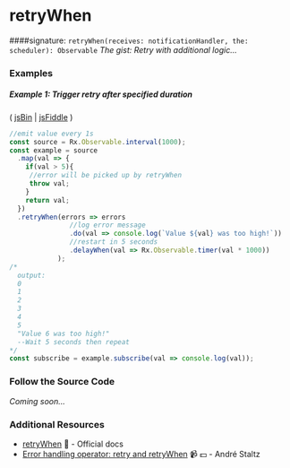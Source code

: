 # retryWhen
####signature: `retryWhen(receives: notificationHandler, the: scheduler): Observable`
*The gist: Retry with additional logic...*


### Examples

##### Example 1: Trigger retry after specified duration

( [jsBin](http://jsbin.com/miduqexalo/1/edit?js,console) | [jsFiddle](https://jsfiddle.net/btroncone/49mkhsyr/) )

```js
//emit value every 1s
const source = Rx.Observable.interval(1000);
const example = source
  .map(val => {
    if(val > 5){
     //error will be picked up by retryWhen
     throw val;
    }
    return val;
  })
  .retryWhen(errors => errors
               //log error message
               .do(val => console.log(`Value ${val} was too high!`))
               //restart in 5 seconds
               .delayWhen(val => Rx.Observable.timer(val * 1000))
            );
/*
  output: 
  0
  1
  2
  3
  4
  5
  "Value 6 was too high!"
  --Wait 5 seconds then repeat
*/
const subscribe = example.subscribe(val => console.log(val));
```

### Follow the Source Code
*Coming soon...*


### Additional Resources
* [retryWhen](http://reactivex.io/rxjs/class/es6/Observable.js~Observable.html#instance-method-retryWhen) :newspaper: - Official docs
* [Error handling operator: retry and retryWhen](https://egghead.io/lessons/rxjs-error-handling-operator-retry-and-retrywhen?course=rxjs-beyond-the-basics-operators-in-depth) :video_camera: :dollar: - André Staltz
